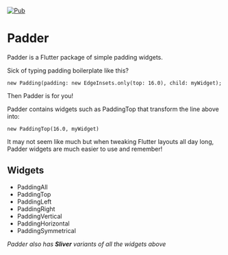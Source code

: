 [![Pub](https://img.shields.io/badge/Pub-1.0.0-orange.svg)](https://pub.dartlang.org/packages/padder)

# Padder

Padder is a Flutter package of simple padding widgets.

Sick of typing padding boilerplate like this?

```
new Padding(padding: new EdgeInsets.only(top: 16.0), child: myWidget);
```

Then Padder is for you!

Padder contains widgets such as PaddingTop that transform the line above into:

```
new PaddingTop(16.0, myWidget)
```

It may not seem like much but when tweaking Flutter layouts all day long, Padder widgets are much easier to use and remember!

## Widgets

* PaddingAll
* PaddingTop
* PaddingLeft
* PaddingRight
* PaddingVertical
* PaddingHorizontal
* PaddingSymmetrical

_Padder also has **Sliver** variants of all the widgets above_